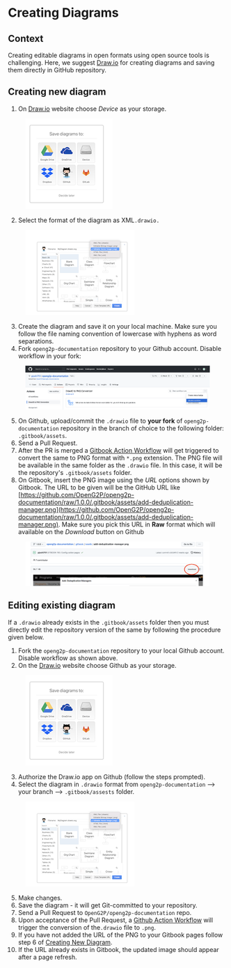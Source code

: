 # Creating Diagrams

## Context

Creating editable diagrams in open formats using open source tools is challenging. Here, we suggest [Draw.io](https://app.diagrams.net/) for creating diagrams and saving them directly in GitHub repository.

## Creating new diagram

1. On [Draw.io](https://app.diagrams.net/) website choose _Device_ as your storage.

<figure><img src="../../.gitbook/assets/draw-io-storage.png" alt=""><figcaption></figcaption></figure>

2. Select the format of the diagram as XML`.drawio.`&#x20;

<figure><img src="../../.gitbook/assets/draw-io-file-format.png" alt=""><figcaption></figcaption></figure>

3. Create the diagram and save it on your local machine. Make sure you follow the file naming convention of lowercase with hyphens as word separations.
4. Fork `openg2p-documentation` repository to your Github account. Disable workflow in your fork:

<figure><img src="../../.gitbook/assets/github-dislable-workflow.png" alt=""><figcaption></figcaption></figure>

5. On Github, upload/commit the `.drawio` file to **your fork** of `openg2p-documentation` repository in the branch of choice to the following folder: `.gitbook/assets`.&#x20;
6. Send a Pull Request.
7. After the PR is merged a [Gitbook Action Workflow](../../.github/workflows/drawio.yml) will get triggered to convert the same to PNG format with `*.png` extension. The PNG file will be available in the same folder as the `.drawio` file. In this case, it will be the repository's `.gitbook/assets` folder.&#x20;
8. On Gitbook, insert the PNG image using the _URL_ options shown by Gitbook. The URL to be given will be the GitHub URL like [https://github.com/OpenG2P/openg2p-documentation/raw/1.0.0/.gitbook/assets/add-deduplication-manager.png](https://github.com/OpenG2P/openg2p-documentation/raw/1.0.0/.gitbook/assets/add-deduplication-manager.png). Make sure you pick this URL in **Raw** format which will available on the _Download_ button on Github

<figure><img src="../../.gitbook/assets/github-raw-image-link.png" alt=""><figcaption></figcaption></figure>

## Editing existing diagram

If a `.drawio` already exists in the `.gitbook/assets` folder then you must directly edit the repository version of the same by following the procedure given below.

1. Fork the `openg2p-documentation` repository to your local Github account. Disable workflow as shown above.
2. On the [Draw.io](https://app.diagrams.net/) website choose Github as your storage.

<figure><img src="../../.gitbook/assets/draw-io-storage.png" alt=""><figcaption></figcaption></figure>

3. Authorize the Draw.io app on Github (follow the steps prompted).&#x20;
4. Select the diagram in `.drawio` format from `openg2p-documentation` --> your branch --> `.gitbook/assests` folder.

<figure><img src="../../.gitbook/assets/draw-io-file-format.png" alt=""><figcaption></figcaption></figure>

5. Make changes.
6. Save the diagram - it will get Git-committed to your repository.
7. Send a Pull Request to `OpenG2P/openg2p-documentation` repo.
8. Upon acceptance of the Pull Request, a [Github Action Workflow](../../.github/workflows/drawio.yml) will trigger the conversion of the`.drawio` file to `.png`.&#x20;
9. If you have not added the URL of the PNG to your Gitbook pages follow step 6 of [Creating New Diagram](creating-diagrams.md#creating-new-diagram).
10. If the URL already exists in Gitbook, the updated image should appear after a page refresh.
